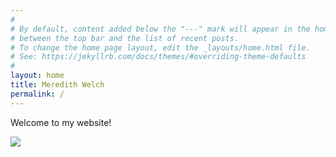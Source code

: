 ```yaml
---
#
# By default, content added below the "---" mark will appear in the home page
# between the top bar and the list of recent posts.
# To change the home page layout, edit the _layouts/home.html file.
# See: https://jekyllrb.com/docs/themes/#overriding-theme-defaults
#
layout: home
title: Meredith Welch 
permalink: /
---
```


Welcome to my website! 

<img src="{{ site.url }}{{ site.baseurl }}/assets/headshot.jpg">

